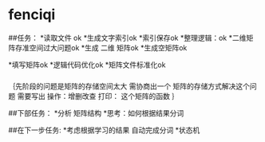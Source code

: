 # fenciqi
##任务：
*读取文件 ok
*生成文字索引ok
*索引保存ok
*整理逻辑：ok
*二维矩阵存准空间过大问题ok
*生成 二维 矩阵ok
*生成空矩阵ok

*填写矩阵ok
*逻辑代码优化ok
*矩阵文件标准化ok

#####
｛先阶段的问题是矩阵的存储空间太大
需协商出一个 矩阵的存储方式解决这个问题 需要写出
操作：增删改查
打印：
这个矩阵的函数
｝

##下部任务：
*分析 矩阵结构
*思考：如何根据结果分词

##在下一步任务:
*考虑根据学习的结果
自动完成分词
*状态机
